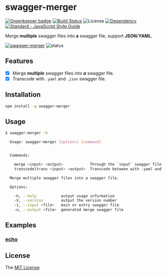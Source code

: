 # swagger-merger

[![Greenkeeper badge](https://badges.greenkeeper.io/WindomZ/swagger-merger.svg)](https://greenkeeper.io/)
[![Build Status](https://travis-ci.org/WindomZ/swagger-merger.svg?branch=master)](https://travis-ci.org/WindomZ/swagger-merger)
![License](https://img.shields.io/badge/license-MIT-green.svg)
[![Dependency](https://david-dm.org/WindomZ/swagger-merger.svg)](https://david-dm.org/WindomZ/`)
[![Standard - JavaScript Style Guide](https://img.shields.io/badge/code_style-standard-brightgreen.svg)](https://standardjs.com/)

Merge **multiple** swagger files into **a** swagger file, support **JSON**/**YAML**.

[![swagger-merger](https://img.shields.io/npm/v/swagger-merger.svg)](https://www.npmjs.com/package/swagger-merger)
![status](https://img.shields.io/badge/status-beta-green.svg)

## Features

- [x] Merge ***multiple*** swagger files into ***a*** swagger file.
- [x] Transcode with `.yaml` and `.json` swagger file.

## Installation

```bash
npm install -g swagger-merger
```

## Usage

```bash
$ swagger-merger -h

  Usage: swagger-merger [options] [command]


  Commands:

    merge <input> <output>            Through the `input` swagger file, merge all associated files into a single `output` file
    transcode|trans <input> <output>  Transcode between with .yaml and .json swagger file

  Merge multiple swagger files into a swagger file.

  Options:

    -h, --help           output usage information
    -V, --version        output the version number
    -i, --input <file>   main or entry swagger file
    -o, --output <file>  generated merge swagger file
```

## Examples

### [echo](https://github.com/WindomZ/swagger-merger/tree/master/example/echo)

## License

The [MIT License](https://github.com/WindomZ/swagger-merger/blob/master/LICENSE)
